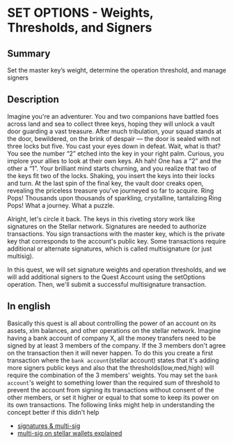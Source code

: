 # SET OPTIONS - Weights, Thresholds, and Signers

## Summary
Set the master key’s weight, determine the operation threshold, and manage signers

## Description
Imagine you're an adventurer. You and two companions have battled foes across land and sea to collect three keys, hoping they will unlock a vault door guarding a vast treasure. After much tribulation, your squad stands at the door, bewildered, on the brink of despair — the door is sealed with not three locks but five. You cast your eyes down in defeat. Wait, what is that? You see the number “2” etched into the key in your right palm. Curious, you implore your allies to look at their own keys. Ah hah! One has a “2” and the other a “1”. Your brilliant mind starts churning, and you realize that two of the keys fit two of the locks. Shaking, you insert the keys into their locks and turn. At the last spin of the final key, the vault door creaks open, revealing the priceless treasure you've journeyed so far to acquire. Ring Pops! Thousands upon thousands of sparkling, crystalline, tantalizing Ring Pops! What a journey. What a puzzle.

Alright, let's circle it back. The keys in this riveting story work like signatures on the Stellar network. Signatures are needed to authorize transactions. You sign transactions with the master key, which is the private key that corresponds to the account's public key. Some transactions require additional or alternate signatures, which is called multisignature (or just multisig).

In this quest, we will set signature weights and operation thresholds, and we will add additional signers to the Quest Account using the setOptions operation. Then, we'll submit a successful multisignature transaction.

## In english
Basically this quest is all about controlling the power of an account on its assets, xlm balances, and other operations on the stellar network. Imagine having a bank account of company X, all the money transfers need to be signed by at least 3 members of the company. If the 3 members don't agree on the transaction then it will never happen. To do this you create a first transaction where the `bank account`(stellar account) states that it's adding more signers public keys and also that the thresholds(low,med,high) will require the combination of the 3 members' weights. You may set the `bank account`'s weight to something lower than the required sum of threshold to prevent the account from signing its transactions without consent of the other members, or set it higher or equal to that some to keep its power on its own transactions.
The following links might help in understanding the concept better if this didn't help

- [signatures & multi-sig](https://developers.stellar.org/docs/encyclopedia/signatures-multisig)
- [multi-sig on stellar wallets explained](https://publicnode.org/what-is-multisig-on-a-stellar-wallet)